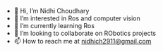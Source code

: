 - 👋 Hi, I’m Nidhi Choudhary
- 👀 I’m interested in Ros and computer vision
- 🌱 I’m currently learning Ros
- 💞️ I’m looking to collaborate on RObotics projects
- 📫 How to reach me at nidhich2911@gmail.com

<!---
nidhigandas/nidhigandas is a ✨ special ✨ repository because its `README.md` (this file) appears on your GitHub profile.
You can click the Preview link to take a look at your changes.
--->

